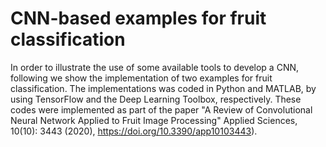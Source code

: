 # CNN-based examples for fruit classification

In order to illustrate the use of some available tools to develop a CNN, following we show the implementation of two examples for fruit classification. The implementations was coded in Python and MATLAB, by using TensorFlow and the Deep Learning Toolbox, respectively. These codes were implemented as part of the paper "A Review of Convolutional Neural Network Applied to Fruit Image Processing" Applied Sciences, 10(10): 3443 (2020), https://doi.org/10.3390/app10103443).
